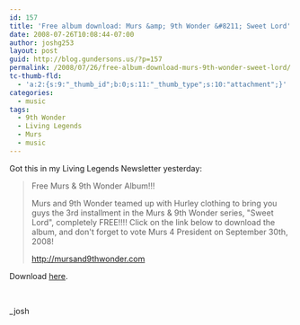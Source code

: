 ```yaml
---
id: 157
title: 'Free album download: Murs &amp; 9th Wonder &#8211; Sweet Lord'
date: 2008-07-26T10:08:44-07:00
author: joshg253
layout: post
guid: http://blog.gundersons.us/?p=157
permalink: /2008/07/26/free-album-download-murs-9th-wonder-sweet-lord/
tc-thumb-fld:
  - 'a:2:{s:9:"_thumb_id";b:0;s:11:"_thumb_type";s:10:"attachment";}'
categories:
  - music
tags:
  - 9th Wonder
  - Living Legends
  - Murs
  - music
---
```

Got this in my Living Legends Newsletter yesterday:

<blockquote>Free Murs &amp; 9th Wonder Album!!!

Murs and 9th Wonder teamed up with Hurley clothing to bring you guys the 3rd installment in the Murs &amp; 9th Wonder series, "Sweet Lord", completely FREE!!!! Click on the link below to download the album, and don't forget to vote Murs 4 President on September 30th, 2008!

http://mursand9thwonder.com</blockquote>

Download <a href="https://www.mursand9thwonder.com/download.html">here</a>.

&nbsp;

_josh